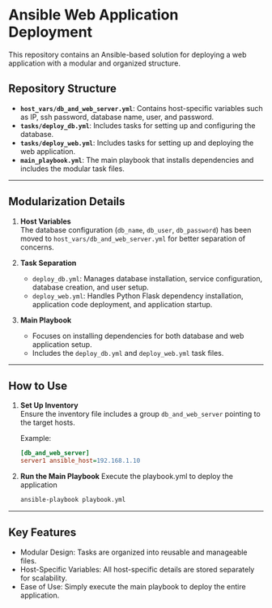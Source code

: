 # Ansible Web Application Deployment

This repository contains an Ansible-based solution for deploying a web application with a modular and organized structure.

## Repository Structure

- **`host_vars/db_and_web_server.yml`**: Contains host-specific variables such as IP, ssh password, database name, user, and password.
- **`tasks/deploy_db.yml`**: Includes tasks for setting up and configuring the database.
- **`tasks/deploy_web.yml`**: Includes tasks for setting up and deploying the web application.
- **`main_playbook.yml`**: The main playbook that installs dependencies and includes the modular task files.

---

## Modularization Details

1. **Host Variables**  
   The database configuration (`db_name`, `db_user`, `db_password`) has been moved to `host_vars/db_and_web_server.yml` for better separation of concerns.

2. **Task Separation**  
   - `deploy_db.yml`: Manages database installation, service configuration, database creation, and user setup.  
   - `deploy_web.yml`: Handles Python Flask dependency installation, application code deployment, and application startup.

3. **Main Playbook**  
   - Focuses on installing dependencies for both database and web application setup.
   - Includes the `deploy_db.yml` and `deploy_web.yml` task files.

---

## How to Use

1. **Set Up Inventory**  
   Ensure the inventory file includes a group `db_and_web_server` pointing to the target hosts.

   Example:
   ```ini
   [db_and_web_server]
   server1 ansible_host=192.168.1.10
   ```

2. **Run the Main Playbook**
   Execute the playbook.yml to deploy the application
   ```bash
   ansible-playbook playbook.yml
   ```

---

## Key Features
   - Modular Design: Tasks are organized into reusable and manageable files.
   - Host-Specific Variables: All host-specific details are stored separately for scalability.
   - Ease of Use: Simply execute the main playbook to deploy the entire application.

   
